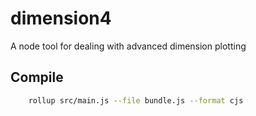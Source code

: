 # dimension4
A node tool for dealing with advanced dimension plotting 

## Compile
```bash
    rollup src/main.js --file bundle.js --format cjs
```